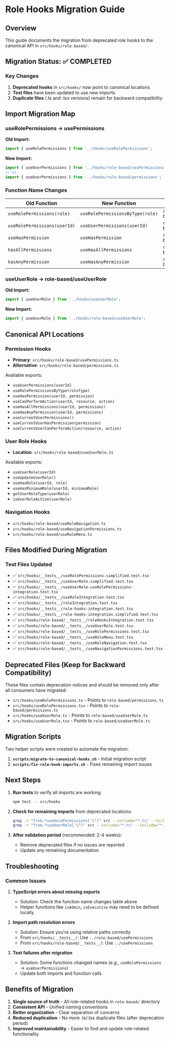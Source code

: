 # Role Hooks Migration Guide

## Overview
This guide documents the migration from deprecated role hooks to the canonical API in `src/hooks/role-based/`.

## Migration Status: ✅ COMPLETED

### Key Changes
1. **Deprecated hooks** in `src/hooks/` now point to canonical locations
2. **Test files** have been updated to use new imports
3. **Duplicate files** (.ts and .tsx versions) remain for backward compatibility

## Import Migration Map

### useRolePermissions → usePermissions

**Old Import:**
```typescript
import { useRolePermissions } from '../hooks/useRolePermissions';
```

**New Import:**
```typescript
import { useUserPermissions } from '../hooks/role-based/usePermissions';
// or
import { useUserPermissions } from '../hooks/role-based/permissions';
```

### Function Name Changes

| Old Function | New Function | Location |
|-------------|--------------|----------|
| `useRolePermissions(role)` | `useRolePermissionsByType(role)` | `role-based/usePermissions` |
| `useRolePermissions(userId)` | `useUserPermissions(userId)` | `role-based/usePermissions` |
| `useHasPermission` | `useHasPermission` | `role-based/usePermissions` |
| `hasAllPermissions` | `useHasAllPermissions` | `role-based/usePermissions` |
| `hasAnyPermission` | `useHasAnyPermission` | `role-based/usePermissions` |

### useUserRole → role-based/useUserRole

**Old Import:**
```typescript
import { useUserRole } from '../hooks/useUserRole';
```

**New Import:**
```typescript
import { useUserRole } from '../hooks/role-based/useUserRole';
```

## Canonical API Locations

### Permission Hooks
- **Primary**: `src/hooks/role-based/usePermissions.ts`
- **Alternative**: `src/hooks/role-based/permissions.ts`

Available exports:
- `useUserPermissions(userId)`
- `useRolePermissionsByType(roleType)`
- `useHasPermission(userId, permission)`
- `useCanPerformAction(userId, resource, action)`
- `useHasAllPermissions(userId, permissions)`
- `useHasAnyPermission(userId, permissions)`
- `useCurrentUserPermissions()`
- `useCurrentUserHasPermission(permission)`
- `useCurrentUserCanPerformAction(resource, action)`

### User Role Hooks
- **Location**: `src/hooks/role-based/useUserRole.ts`

Available exports:
- `useUserRole(userId)`
- `useUpdateUserRole()`
- `useHasRole(userId, role)`
- `useHasMinimumRole(userId, minimumRole)`
- `getUserRoleType(userRole)`
- `isUserRoleActive(userRole)`

### Navigation Hooks
- `src/hooks/role-based/useRoleNavigation.ts`
- `src/hooks/role-based/useNavigationPermissions.ts`
- `src/hooks/role-based/useRoleMenu.ts`

## Files Modified During Migration

### Test Files Updated
- ✅ `src/hooks/__tests__/useRolePermissions.simplified.test.tsx`
- ✅ `src/hooks/__tests__/useUserRole.simplified.test.tsx`
- ✅ `src/hooks/__tests__/useUserRole-useRolePermissions-integration.test.tsx`
- ✅ `src/hooks/__tests__/useRoleIntegration.test.tsx`
- ✅ `src/hooks/__tests__/roleIntegration.test.tsx`
- ✅ `src/hooks/__tests__/role-hooks-integration.test.tsx`
- ✅ `src/hooks/__tests__/role-hooks-integration.simplified.test.tsx`
- ✅ `src/hooks/role-based/__tests__/roleHooksIntegration.test.tsx`
- ✅ `src/hooks/role-based/__tests__/useUserRole.test.tsx`
- ✅ `src/hooks/role-based/__tests__/useRolePermissions.test.tsx`
- ✅ `src/hooks/role-based/__tests__/useRoleMenu.test.tsx`
- ✅ `src/hooks/role-based/__tests__/useRoleNavigation.test.tsx`
- ✅ `src/hooks/role-based/__tests__/useNavigationPermissions.test.tsx`

## Deprecated Files (Keep for Backward Compatibility)

These files contain deprecation notices and should be removed only after all consumers have migrated:

- `src/hooks/useRolePermissions.ts` - Points to `role-based/permissions.ts`
- `src/hooks/useRolePermissions.tsx` - Points to `role-based/permissions.ts`
- `src/hooks/useUserRole.ts` - Points to `role-based/useUserRole.ts`
- `src/hooks/useUserRole.tsx` - Points to `role-based/useUserRole.ts`

## Migration Scripts

Two helper scripts were created to automate the migration:

1. **`scripts/migrate-to-canonical-hooks.sh`** - Initial migration script
2. **`scripts/fix-role-hook-imports.sh`** - Fixes remaining import issues

## Next Steps

1. **Run tests** to verify all imports are working:
   ```bash
   npm test -- src/hooks
   ```

2. **Check for remaining imports** from deprecated locations:
   ```bash
   grep -r "from.*useRolePermissions['\"]" src --include="*.ts" --include="*.tsx"
   grep -r "from.*useUserRole['\"]" src --include="*.ts" --include="*.tsx"
   ```

3. **After validation period** (recommended: 2-4 weeks):
   - Remove deprecated files if no issues are reported
   - Update any remaining documentation

## Troubleshooting

### Common Issues

1. **TypeScript errors about missing exports**
   - Solution: Check the function name changes table above
   - Helper functions like `isAdmin`, `isExecutive` may need to be defined locally

2. **Import path resolution errors**
   - Solution: Ensure you're using relative paths correctly
   - From `src/hooks/__tests__/`: Use `../role-based/usePermissions`
   - From `src/hooks/role-based/__tests__/`: Use `../usePermissions`

3. **Test failures after migration**
   - Solution: Some functions changed names (e.g., `useRolePermissions` → `useUserPermissions`)
   - Update both imports and function calls

## Benefits of Migration

1. **Single source of truth** - All role-related hooks in `role-based/` directory
2. **Consistent API** - Unified naming conventions
3. **Better organization** - Clear separation of concerns
4. **Reduced duplication** - No more .ts/.tsx duplicate files (after deprecation period)
5. **Improved maintainability** - Easier to find and update role-related functionality